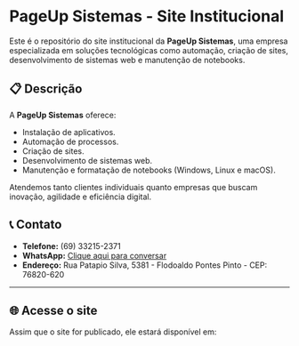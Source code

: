 # PageUp Sistemas - Site Institucional

Este é o repositório do site institucional da **PageUp Sistemas**, uma empresa especializada em soluções tecnológicas como automação, criação de sites, desenvolvimento de sistemas web e manutenção de notebooks.

## 📋 Descrição

A **PageUp Sistemas** oferece:

- Instalação de aplicativos.
- Automação de processos.
- Criação de sites.
- Desenvolvimento de sistemas web.
- Manutenção e formatação de notebooks (Windows, Linux e macOS).

Atendemos tanto clientes individuais quanto empresas que buscam inovação, agilidade e eficiência digital.

## 📞 Contato

- **Telefone:** (69) 33215-2371
- **WhatsApp:** [Clique aqui para conversar](https://wa.me/5569993882222)
- **Endereço:** Rua Patapio Silva, 5381 - Flodoaldo Pontes Pinto - CEP: 76820-620

---

## 🌐 Acesse o site

Assim que o site for publicado, ele estará disponível em:

